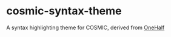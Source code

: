 # cosmic-syntax-theme

A syntax highlighting theme for COSMIC, derived from [OneHalf](https://github.com/sonph/onehalf)
